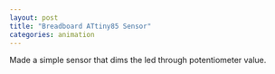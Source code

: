 ```yaml
---
layout: post
title: "Breadboard ATtiny85 Sensor"
categories: animation
---
```


Made a simple sensor that dims the led through potentiometer value.